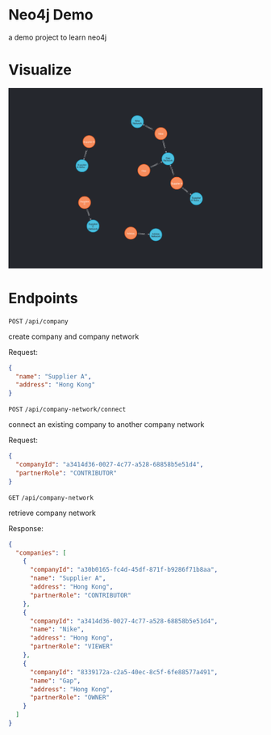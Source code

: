 # Neo4j Demo

a demo project to learn neo4j

# Visualize

![company network graph](./images/company-network-graph.png)

# Endpoints

`POST` `/api/company`

create company and company network

Request:

```json
{
  "name": "Supplier A",
  "address": "Hong Kong"
}
```

`POST` `/api/company-network/connect`

connect an existing company to another company network

Request:

```json
{
  "companyId": "a3414d36-0027-4c77-a528-68858b5e51d4",
  "partnerRole": "CONTRIBUTOR"
}
```

`GET` `/api/company-network`

retrieve company network

Response:

```json
{
  "companies": [
    {
      "companyId": "a30b0165-fc4d-45df-871f-b9286f71b8aa",
      "name": "Supplier A",
      "address": "Hong Kong",
      "partnerRole": "CONTRIBUTOR"
    },
    {
      "companyId": "a3414d36-0027-4c77-a528-68858b5e51d4",
      "name": "Nike",
      "address": "Hong Kong",
      "partnerRole": "VIEWER"
    },
    {
      "companyId": "8339172a-c2a5-40ec-8c5f-6fe88577a491",
      "name": "Gap",
      "address": "Hong Kong",
      "partnerRole": "OWNER"
    }
  ]
}
```
